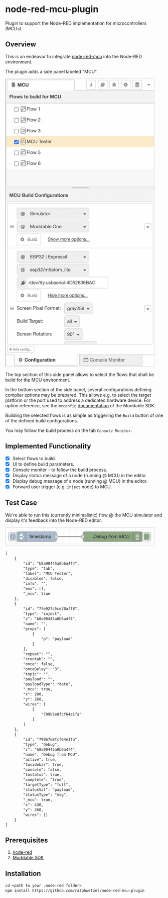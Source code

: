 # node-red-mcu-plugin
Plugin to support the Node-RED implementation for microcontrollers (MCUs)

## Overview
This is an endeavor to integrate [node-red-mcu](https://github.com/phoddie/node-red-mcu) into the Node-RED environment.

The plugin adds a side panel labeled "MCU".

<img alt="mcu_panel" src="resources/mcu_panel.png"
    style="min-width: 474px; width: 474px; align: center; border: 1px solid lightgray;"/>

The top section of this side panel allows to select the flows that shall be build for the MCU environment.

In the bottom section of the side panel, several configurations defining compiler options may be prepared. This allows e.g. to select the target platform or the port used to address a dedicated hardware device. For option reference, see the `mcconfig` [documentation](https://github.com/Moddable-OpenSource/moddable/blob/public/documentation/tools/tools.md#arguments) of the Moddable SDK.

Building the selected flows is as simple as triggering the `Build` button of one of the defined build configurations.

You may follow the build process on the tab `Console Monitor`.

## Implemented Functionality

- [x] Select flows to build.
- [x] UI to define build parameters.
- [x] Console monitor - to follow the build process.
- [x] Display status message of a node (running @ MCU) in the editor.
- [x] Display debug message of a node (running @ MCU) in the editor.
- [x] Forward user trigger (e.g. `inject` node) to MCU.

## Test Case
We're able to run this (currently minimalistic) flow @ the MCU simulator and display it's feedback into the Node-RED editor.

<img alt="mcu_example" src="resources/mcu_example.png"
    style="min-width: 474px; width: 474px; align: center; border: 1px solid lightgray;"/>


```
[
    {
        "id": "b8a90445a0b6a4f4",
        "type": "tab",
        "label": "MCU Tester",
        "disabled": false,
        "info": "",
        "env": [],
        "_mcu": true
    },
    {
        "id": "7fe927c5ce70aff8",
        "type": "inject",
        "z": "b8a90445a0b6a4f4",
        "name": "",
        "props": [
            {
                "p": "payload"
            }
        ],
        "repeat": "",
        "crontab": "",
        "once": false,
        "onceDelay": "3",
        "topic": "",
        "payload": "",
        "payloadType": "date",
        "_mcu": true,
        "x": 200,
        "y": 260,
        "wires": [
            [
                "799b7e8fcf64e1fa"
            ]
        ]
    },
    {
        "id": "799b7e8fcf64e1fa",
        "type": "debug",
        "z": "b8a90445a0b6a4f4",
        "name": "Debug from MCU",
        "active": true,
        "tosidebar": true,
        "console": false,
        "tostatus": true,
        "complete": "true",
        "targetType": "full",
        "statusVal": "payload",
        "statusType": "msg",
        "_mcu": true,
        "x": 430,
        "y": 260,
        "wires": []
    }
]
```

## Prerequisites
1) [node-red](https://www.nodered.org)
2) [Moddable SDK](https://github.com/Moddable-OpenSource/moddable)

## Installation

```
cd <path to your .node-red folder>
npm install https://github.com/ralphwetzel/node-red-mcu-plugin
```